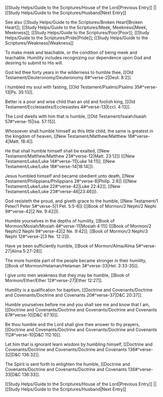 [[Study Helps/Guide to the Scriptures/House of the Lord|Previous Entry]]  ||  [[Study Helps/Guide to the Scriptures/Husband|Next Entry]]

 See also [[Study Helps/Guide to the Scriptures/Broken Heart|Broken Heart]]; [[Study Helps/Guide to the Scriptures/Meek, Meekness|Meek, Meekness]]; [[Study Helps/Guide to the Scriptures/Poor|Poor]]; [[Study Helps/Guide to the Scriptures/Pride|Pride]]; [[Study Helps/Guide to the Scriptures/Weakness|Weakness]]

 To make meek and teachable, or the condition of being meek and teachable. Humility includes recognizing our dependence upon God and desiring to submit to His will.

 God led thee forty years in the wilderness to humble thee, [[Old Testament/Deuteronomy/Deuteronomy 8#^verse-2|Deut. 8:2]].

 I humbled my soul with fasting, [[Old Testament/Psalms/Psalms 35#^verse-13|Ps. 35:13]].

 Better is a poor and wise child than an old and foolish king, [[Old Testament/Ecclesiastes/Ecclesiastes 4#^verse-13|Eccl. 4:13]].

 The Lord dwells with him that is humble, [[Old Testament/Isaiah/Isaiah 57#^verse-15|Isa. 57:15]].

 Whosoever shall humble himself as this little child, the same is greatest in the kingdom of heaven, [[New Testament/Matthew/Matthew 18#^verse-4|Matt. 18:4]].

 He that shall humble himself shall be exalted, [[New Testament/Matthew/Matthew 23#^verse-12|Matt. 23:12]] ([[New Testament/Luke/Luke 14#^verse-11|Luke 14:11]]; [[New Testament/Luke/Luke 18#^verse-14|18:14]]).

 Jesus humbled himself and became obedient unto death, [[New Testament/Philippians/Philippians 2#^verse-8|Philip. 2:8]] ([[New Testament/Luke/Luke 22#^verse-42|Luke 22:42]]; [[New Testament/Luke/Luke 23#^verse-46|23:46]]).

 God resisteth the proud, and giveth grace to the humble, [[New Testament/1 Peter/1 Peter 5#^verse-5|1 Pet. 5:5-6]] ([[Book of Mormon/2 Nephi/2 Nephi 9#^verse-42|2 Ne. 9:42]]).

 Humble yourselves in the depths of humility, [[Book of Mormon/Mosiah/Mosiah 4#^verse-11|Mosiah 4:11]] ([[Book of Mormon/2 Nephi/2 Nephi 9#^verse-42|2 Ne. 9:42]]; [[Book of Mormon/3 Nephi/3 Nephi 12#^verse-2|3 Ne. 12:2]]).

 Have ye been sufficiently humble, [[Book of Mormon/Alma/Alma 5#^verse-27|Alma 5:27-28]].

 The more humble part of the people became stronger in their humility, [[Book of Mormon/Helaman/Helaman 3#^verse-33|Hel. 3:33-35]].

 I give unto men weakness that they may be humble, [[Book of Mormon/Ether/Ether 12#^verse-27|Ether 12:27]].

 Humility is a qualification for baptism, [[Doctrine and Covenants/Doctrine and Covenants/Doctrine and Covenants 20#^verse-37|D&C 20:37]].

 Humble yourselves before me and you shall see me and know that I am, [[Doctrine and Covenants/Doctrine and Covenants/Doctrine and Covenants 67#^verse-10|D&C 67:10]].

 Be thou humble and the Lord shall give thee answer to thy prayers, [[Doctrine and Covenants/Doctrine and Covenants/Doctrine and Covenants 112#^verse-10|D&C 112:10]].

 Let him that is ignorant learn wisdom by humbling himself, [[Doctrine and Covenants/Doctrine and Covenants/Doctrine and Covenants 136#^verse-32|D&C 136:32]].

 The Spirit is sent forth to enlighten the humble, [[Doctrine and Covenants/Doctrine and Covenants/Doctrine and Covenants 136#^verse-33|D&C 136:33]].

[[Study Helps/Guide to the Scriptures/House of the Lord|Previous Entry]]  ||  [[Study Helps/Guide to the Scriptures/Husband|Next Entry]]